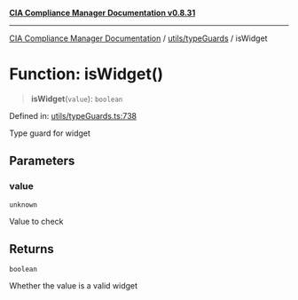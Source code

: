 [**CIA Compliance Manager Documentation v0.8.31**](../../../README.md)

***

[CIA Compliance Manager Documentation](../../../modules.md) / [utils/typeGuards](../README.md) / isWidget

# Function: isWidget()

> **isWidget**(`value`): `boolean`

Defined in: [utils/typeGuards.ts:738](https://github.com/Hack23/cia-compliance-manager/blob/85c025371255f412469ec0119911b7cb143a6212/src/utils/typeGuards.ts#L738)

Type guard for widget

## Parameters

### value

`unknown`

Value to check

## Returns

`boolean`

Whether the value is a valid widget
